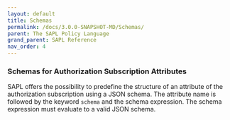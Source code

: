 ```yaml
---
layout: default
title: Schemas
permalink: /docs/3.0.0-SNAPSHOT-MD/Schemas/
parent: The SAPL Policy Language
grand_parent: SAPL Reference
nav_order: 4
---
```


### Schemas for Authorization Subscription Attributes

SAPL offers the possibility to predefine the structure of an attribute of the authorization subscription using a JSON schema. The attribute name is followed by the keyword `schema` and the schema expression. The schema expression must evaluate to a valid JSON schema.
